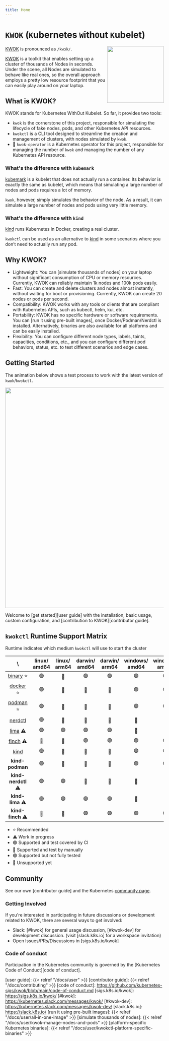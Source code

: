 ```yaml
---
title: Home
---
```


# `KWOK` (`K`ubernetes `W`ith`O`ut `K`ubelet)

<img align="right" width="180px" src="/favicon.svg">

[KWOK] is pronounced as `/kwɔk/`.

[KWOK] is a toolkit that enables setting up a cluster of thousands of Nodes in seconds.
Under the scene, all Nodes are simulated to behave like real ones, so the overall approach employs
a pretty low resource footprint that you can easily play around on your laptop.

## What is KWOK?

KWOK stands for Kubernetes WithOut Kubelet. So far, it provides two tools:

- `kwok` is the cornerstone of this project, responsible for simulating the lifecycle of fake nodes, pods, and other Kubernetes API resources.
- `kwokctl` is a CLI tool designed to streamline the creation and management of clusters, with nodes simulated by `kwok`.
- 🚧 `kwok-operator` is a Kubernetes operator for this project, responsible for managing the number of `kwok` and managing the number of any Kubernetes API resource.

### What's the difference with `kubemark`

[kubemark] is a kubelet that does not actually run a container. Its behavior is exactly the same as kubelet,
which means that simulating a large number of nodes and pods requires a lot of memory.

`kwok`, however, simply simulates the behavior of the node. As a result, it can simulate a large number of nodes and pods using very little memory.

### What's the difference with `kind`

[kind] runs Kubernetes in Docker, creating a real cluster.

`kwokctl` can be used as an alternative to [kind] in some scenarios where you don’t need to actually run any pod.

## Why KWOK?

- Lightweight: You can [simulate thousands of nodes] on your laptop without significant consumption of CPU or memory resources.
Currently, KWOK can reliably maintain 1k nodes and 100k pods easily.
- Fast: You can create and delete clusters and nodes almost instantly, without waiting for boot or provisioning.
Currently, KWOK can create 20 nodes or pods per second.
- Compatibility: KWOK works with any tools or clients that are compliant with Kubernetes APIs, such as kubectl, helm, kui, etc.
- Portability: KWOK has no specific hardware or software requirements. You can [run it using pre-built images], once Docker/Podman/Nerdctl is installed. Alternatively, binaries are also available for all platforms and can be easily installed.
- Flexibility: You can configure different node types, labels, taints, capacities, conditions, etc., and you can configure different pod behaviors, status, etc. to test different scenarios and edge cases.

## Getting Started

The animation below shows a test process to work with the latest version of `kwok`/`kwokctl`.

<img width="700px" src="/img/demo/manage-clusters.svg">

Welcome to [get started][user guide] with the installation, basic usage, custom configuration,
and [contribution to KWOK][contributor guide].

## `kwokctl` Runtime Support Matrix

Runtime indicates which medium `kwokctl` will use to start the cluster

|              \              | linux/<br/>amd64 | linux/<br/>arm64 | darwin/<br/>amd64 | darwin/<br/>arm64 | windows/<br/>amd64 | windows/<br/>arm64  |
|:---------------------------:|:----------------:|:----------------:|:-----------------:|:-----------------:|:------------------:|:-------------------:|
| [binary][binary-runtime] ⭐️ |        🟢        |        🔵        |        🟢         |        🟢         |         🟢         |         🟣          |
| [docker][docker-runtime] ⭐️ |        🟢        |        🔵        |        🔵         |        🔵         |         🟣         |         🟣          |
| [podman][podman-runtime] ⭐️ |        🟢        |        🔵        |        🔵         |        🔵         |         🟣         |         🟣          |
| [nerdctl][nerdctl-runtime]  |        🟢        |        🔵        |        🔴         |        🔴         |         🔴         |         🔴          |
|   [lima][lima-runtime] ⚠️   |        🟣        |        🟣        |        🟣         |        🟣         |         🔴         |         🔴          |
|  [finch][finch-runtime] ⚠️  |        🔴        |        🔴        |        🟣         |        🟣         |         🟣         |         🟣          |
|    [kind][kind-runtime]     |        🟢        |        🔵        |        🔵         |        🔵         |         🟣         |         🟣          |
|       **kind-podman**       |        🟢        |        🔵        |        🔵         |        🔵         |         🟣         |         🟣          |
|     **kind-nerdctl** ⚠️     |        🟣        |        🟣        |        🔴         |        🔴         |         🔴         |         🔴          |
|      **kind-lima** ⚠️       |        🟣        |        🟣        |        🟣         |        🟣         |         🔴         |         🔴          |
|      **kind-finch** ⚠️      |        🔴        |        🔴        |        🟣         |        🟣         |         🟣         |         🟣          |

- ⭐️ Recommended
- ⚠️ Work in progress
- 🟢 Supported and test covered by CI
- 🔵 Supported and test by manually
- 🟣 Supported but not fully tested
- 🔴 Unsupported yet

## Community

See our own [contributor guide] and the Kubernetes [community page].

### Getting Involved

If you're interested in participating in future discussions or development related to KWOK, there are several ways to get involved:

- Slack: [#kwok] for general usage discussion, [#kwok-dev] for development discussion. (visit [slack.k8s.io] for a workspace invitation)
- Open Issues/PRs/Discussions in [sigs.k8s.io/kwok]

### Code of conduct

Participation in the Kubernetes community is governed by the [Kubernetes Code of Conduct][code of conduct].

[KWOK]: https://sigs.k8s.io/kwok
[kind]: https://github.com/kubernetes-sigs/kind
[kubemark]: https://github.com/kubernetes/kubernetes/tree/master/test/kubemark
[community page]: https://kubernetes.io/community/
[user guide]: {{< relref "/docs/user" >}}
[contributor guide]: {{< relref "/docs/contributing" >}}
[code of conduct]: https://github.com/kubernetes-sigs/kwok/blob/main/code-of-conduct.md
[sigs.k8s.io/kwok]: https://sigs.k8s.io/kwok/
[#kwok]: https://kubernetes.slack.com/messages/kwok/
[#kwok-dev]: https://kubernetes.slack.com/messages/kwok-dev/
[slack.k8s.io]: https://slack.k8s.io/
[run it using pre-built images]: {{< relref "/docs/user/all-in-one-image" >}}
[simulate thousands of nodes]: {{< relref "/docs/user/kwok-manage-nodes-and-pods" >}}
[platform-specific Kubernetes binaries]: {{< relref "/docs/user/kwokctl-platform-specific-binaries" >}}

[binary-runtime]: https://kwok.sigs.k8s.io/docs/user/kwokctl-platform-specific-binaries/
[docker-runtime]: https://docs.docker.com/get-docker/
[podman-runtime]: https://podman.io/docs/installation
[nerdctl-runtime]: https://github.com/containerd/nerdctl/releases
[lima-runtime]: https://lima-vm.io/docs/installation/
[finch-runtime]: https://runfinch.com/docs/getting-started/installation/
[kind-runtime]: https://kind.sigs.k8s.io/docs/user/quick-start/
